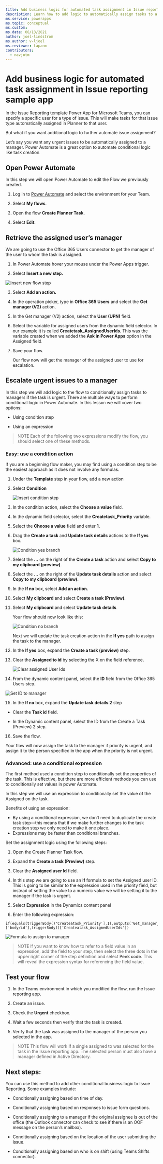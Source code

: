```yaml
---
title: Add business logic for automated task assignment in Issue reporting sample app
description: Learn how to add logic to automatically assign tasks to a manager in the Issue reporting template app for Microsoft Teams.
ms.service: powerapps
ms.topic: conceptual
ms.custom: 
ms.date: 06/13/2021
author: joel-lindstrom
ms.author: v-ljoel
ms.reviewer: tapanm
contributors:
  - navjotm
---
```

# Add business logic for automated task assignment in Issue reporting sample app

In the Issue Reporting template Power App for Microsoft Teams, you can specify a specific user for a type of issue. This will make tasks for that issue type automatically assigned in Planner to that user.

But what if you want additional logic to further automate issue assignment?

Let’s say you want any urgent issues to be automatically assigned to a manager. Power Automate is a great option to automate conditional logic like task creation.

## Open Power Automate

In this step we will open Power Automate to edit the Flow we previously created.

1.  Log in to [Power Automate](http://www.powerautomate.com) and select the environment for your Team.

2.  Select **My flows**.

3.  Open the flow **Create Planner Task**.

4.  Select **Edit**.

## Retrieve the assigned user’s manager

We are going to use the Office 365 Users connector to get the manager of the user to whom the task is assigned.

1.  In Power Automate hover your mouse under the Power Apps trigger.

2.  Select **Insert a new step.**

![Insert new flow step](media/extend-issue-auto-assignment/insert-new-step.png "Insert new flow step")

3.  Select **Add an action.**

4.  In the operation picker, type in **Office 365 Users** and select the **Get manager (V2)** action.
    
5.  In the Get manager (V2) action, select the **User (UPN)** field.

6.  Select the variable for assigned users from the dynamic field selector. In our example it is called **Createtask_AssignedUserIds**. This was the
    variable created when we added the **Ask in Power Apps** option in the Assigned field.
    
7.  Save your flow.

    Our flow now will get the manager of the assigned user to use for escalation.

## Escalate urgent issues to a manager

In this step we will add logic to the flow to conditionally assign tasks to managers if the task is urgent. There are multiple ways to perform conditional
logic in Power Automate. In this lesson we will cover two options:

-   Using condition step

-   Using an expression

>NOTE 
>Each of the following two expressions modify the flow, you should select one of these methods.

### Easy: use a condition action

If you are a beginning flow maker, you may find using a condition step to be the easiest approach as it does not involve any formulas.

1.  Under the **Template** step in your flow, add a new action

2.  Select **Condition**

    ![Insert condition step](media/extend-issue-auto-assignment/condition-step.png "Insert condition step")

3.  In the condition action, select the **Choose a value** field.

4.  In the dynamic field selector, select the **Createtask_Priority** variable.

5.  Select the **Choose a value** field and enter **1**.

6.  Drag the **Create a task** and **Update task details** actions to the **If yes** box.
    
    ![Condition yes branch](media/extend-issue-auto-assignment/create-task.png "Condition yes branch")
    
7.  Select the **…** on the right of the **Create a task** action and select **Copy to my clipboard (preview)**.
    
8.  Select the **…** on the right of the **Update task details** action and select **Copy to my clipboard (preview)**.
    
9.  In the **If no** box, select **Add an action**.

10. Select **My clipboard** and select **Create a task (Preview)**.

11. Select **My clipboard** and select **Update task details**.

    Your flow should now look like this:

    ![Condition no branch](media/extend-issue-auto-assignment/create-task-no-branch.png "Condition no branch")

    Next we will update the task creation action in the **If yes** path to assign the task to the manager.
    
12. In the **If yes** box, expand the **Create a task (preview)** step.

13. Clear the **Assigned to id** by selecting the X on the field reference.

    ![Clear assigned User Ids](media/extend-issue-auto-assignment/create-task-details.png "Clear Assigned User Ids")

14. From the dynamic content panel, select the **ID** field from the Office 365 Users step.

![Set ID to manager](media/extend-issue-auto-assignment/assign-user.png "Set ID to manager")

15. In the **If no** box, expand the **Update task details 2**  step

-  Clear the **Task id** field.

-  In the Dynamic content panel, select the ID from the Create a Task (Preview) 2 step.
16.  Save the flow.

Your flow will now assign the task to the manager if priority is urgent, and assign it to the person specified in the app when the priority is not urgent.

### Advanced: use a conditional expression

The first method used a condition step to conditionally set the properties of the task. This is effective, but there are more efficient methods you can use to conditionally set values in power Automate.

In this step we will use an expression to conditionally set the value of the Assigned on the task.

Benefits of using an expression:

-   By using a conditional expression, we don’t need to duplicate the create task step—this means that if we make further changes to the task creation
    step we only need to make it one place.
-   Expressions may be faster than conditional branches.

Set the assignment logic using the following steps:

1.  Open the Create Planner Task flow.

2.  Expand the **Create a task (Preview)**  step.

3.  Clear the **Assigned user Id** field.

4.  In this step we are going to use an **if** formula to set the Assigned user ID. This is going to be similar to the expression used in the priority field, but instead of setting the value to a numeric value we will be setting it to the manager if the task is urgent.
    
5.  Select **Expression** in the Dynamics content panel

6.  Enter the following expression:

```PowerFX
if(equals(triggerBody()'Createatask_Priority'],1),outputs('Get_manager_(V2)')?['body/id'],triggerBody()['Createatask_AssignedUserIds'])
```

![Formula to assign to manager](media/extend-issue-auto-assignment/priority.png "Formula to assign to manager")

>NOTE
>If you want to know how to refer to a field value in an expression, add the field to your step, then select the three dots in the upper right corner of the step definition and select **Peek code.** This will reveal the expression syntax for referencing the field value.

## Test your flow

1.  In the Teams environment in which you modified the flow, run the Issue reporting app.
    
2.  Create an issue.

3.  Check the **Urgent** checkbox.

4.  Wait a few seconds then verify that the task is created.

5.  Verify that the task was assigned to the manager of the person you selected in the app.

>NOTE 
>This flow will work if a single assigned to was selected for the task in the Issue reporting app. The selected person must also have a manager defined in Active Directory.

## Next steps:

You can use this method to add other conditional business logic to Issue Reporting. Some examples include:

-   Conditionally assigning based on time of day.

-   Conditionally assigning based on responses to issue form questions.

-   Conditionally assigning to a manager if the original assignee is out of the office (the Outlook connector can check to see if there is an OOF message on the person’s mailbox).
    
-   Conditionally assigning based on the location of the user submitting the issue.
    
-   Conditionally assigning based on who is on shift (using Teams Shifts connector).
